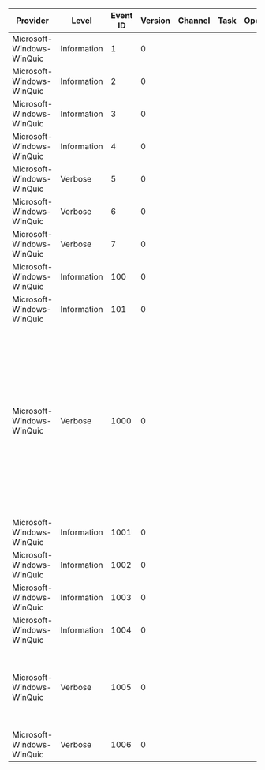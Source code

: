 Provider                   |  Level        |  Event ID  |  Version  |  Channel  |  Task  |  Opcode  |  Keyword                      |  Message
---------------------------|---------------|------------|-----------|-----------|--------|----------|-------------------------------|----------------------------------------------------------------------------------------------------------------------------------------------------------------------------------------------------------------------------------------------------------------------------------------------------------------
Microsoft-Windows-WinQuic  |  Information  |  1         |  0        |           |        |          |  ut:Connection                |  [conn][{Connection}] Begin; IsServer={IsServer}
Microsoft-Windows-WinQuic  |  Information  |  2         |  0        |           |        |          |  ut:Connection                |  [conn][{Connection}] End
Microsoft-Windows-WinQuic  |  Information  |  3         |  0        |           |        |          |  ut:Connection                |  [conn][{Connection}] Handshake complete
Microsoft-Windows-WinQuic  |  Information  |  4         |  0        |           |        |          |  ut:Connection ut:Scheduling  |  [conn][{Connection}] Scheduling: {State}
Microsoft-Windows-WinQuic  |  Verbose      |  5         |  0        |           |        |          |  ut:Connection ut:Scheduling  |  [conn][{Connection}] Execute: {Type}
Microsoft-Windows-WinQuic  |  Verbose      |  6         |  0        |           |        |          |  ut:Connection ut:Scheduling  |  [conn][{Connection}] Execute: {Type}
Microsoft-Windows-WinQuic  |  Verbose      |  7         |  0        |           |        |          |  ut:Connection ut:Scheduling  |  [conn][{Connection}] Execute: {Type}
Microsoft-Windows-WinQuic  |  Information  |  100       |  0        |           |        |          |  ut:Stream                    |  [strm][{Stream}] Begin; Conn={Connection} ID={ID}
Microsoft-Windows-WinQuic  |  Information  |  101       |  0        |           |        |          |  ut:Stream                    |  [strm][{Stream}] End
Microsoft-Windows-WinQuic  |  Verbose      |  1000      |  0        |           |        |          |  ut:Connection ut:DataFlow    |  [conn][{Connection}] FS: BytesSent={BytesSent} InFlight={BytesInFlight} InFlightMax={BytesInFlightMax} CWnd={CongestionWindow} SSThresh={SlowStartThreshold} InRecov={IsInRecovery} ConnFC={ConnectionFlowControl} StreamFC={StreamFlowControl} ISB={Connection}0 PostedBytes={Connection}1 SRtt={Connection}2
Microsoft-Windows-WinQuic  |  Information  |  1001      |  0        |           |        |          |  ut:Connection ut:DataFlow    |  [conn][{Connection}] BLOCKED: {Reason}
Microsoft-Windows-WinQuic  |  Information  |  1002      |  0        |           |        |          |  ut:Connection ut:DataFlow    |  [conn][{Connection}] UNBLOCKED: {Reason}
Microsoft-Windows-WinQuic  |  Information  |  1003      |  0        |           |        |          |  ut:Stream ut:DataFlow        |  [strm][{Stream}] BLOCKED: {Reason}
Microsoft-Windows-WinQuic  |  Information  |  1004      |  0        |           |        |          |  ut:Stream ut:DataFlow        |  [strm][{Stream}] UNBLOCKED: {Reason}
Microsoft-Windows-WinQuic  |  Verbose      |  1005      |  0        |           |        |          |  ut:Connection ut:DataFlow    |  [conn][{Connection}] CUBIC: SlowStartThreshold={SlowStartThreshold} K={K} WindowMax={WindowMax} WindowLastMax={WindowLastMax}
Microsoft-Windows-WinQuic  |  Verbose      |  1006      |  0        |           |        |          |  ut:Connection ut:DataFlow    |  [conn][{Connection}] Congestion Event